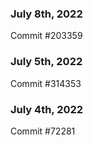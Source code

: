 ### July 8th, 2022

Commit #203359

### July 5th, 2022

Commit #314353


### July 4th, 2022

Commit #72281
